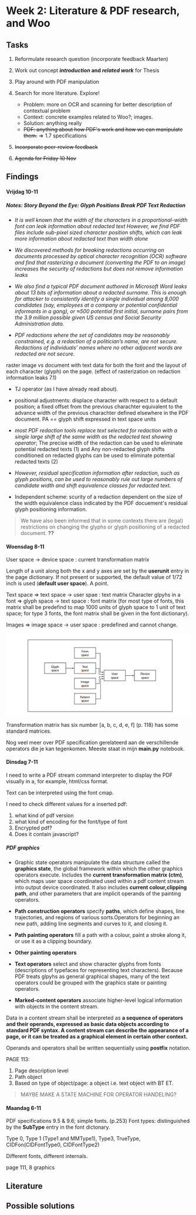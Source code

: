 # Week 2: Literature & PDF research, and Woo

## Tasks

1. Reformulate research question (incorporate feedback Maarten)
2. Work out concept **_introduction_ and _related work_** for Thesis
3. Play around with PDF manipulation
4. Search for more literature. Explore!

   - Problem: more on OCR and scanning for better description of contextual problem
   - Context: concrete examples related to Woo?; images.
   - Solution: anything really
   - ~~PDF: anything about how PDF's work and how we can manipulate them.~~ => 1.7 specifications

5. ~~Incorporate peer-review feedback~~
6. ~~Agenda for Friday 10 Nov~~

## Findings

#### Vrijdag 10-11

##### Notes: Story Beyond the Eye: Glyph Positions Break PDF Text Redaction

- _It is well known that the width of the characters in a proportional-width font can leak information about redacted text However, we find PDF files include sub-pixel sized character position shifts, which can leak more information about redacted text than width alone_

- _We discovered methods for breaking redactions occurring on documents processed by optical character recognition (OCR) software and find that rasterizing a document (converting the PDF to an image) increases the security of redactions but does not remove information leaks_

- _We also find a typical PDF document authored in Microsoft Word leaks about 13 bits of information about a redacted surname. This
  is enough for attacker to consistently identify a single individual among 8,000 candidates (say, employees at a company or potential confidential informants in a gang), or ≈500 potential first initial, surname pairs from the 3.9 million possible given US census and Social Security Administration
  data._

- _PDF redactions where the set of candidates may be reasonably constrained, e.g. a redaction of a
  politician’s name, are not secure. Redactions of individuals’ names where no other adjacent
  words are redacted are not secure._

raster image vs document with text data for both the font and the layout of each character (glyph) on the page. (effect of rasterization on redaction information leaks 7.1)

- TJ operator (as I have already read about).

- positional adjustments: displace character with respect to a default position; a fixed offset from the previous charachter equivalent to the advance width of the previous charachter defined elsewhere in the PDF document. PA == glyph shift expressed in text space units

- _most PDF redaction tools replace text selected for redaction with a single large shift of the same width as the redacted text showing operator_; The precise width of the redaction can be used to eliminate potential redacted texts (1) and Any non-redacted glyph shifts conditioned on redacted glyphs can be used to eliminate
  potential redacted texts (2)

- _However, residual
  specification information after redaction, such as glyph positions, can be used to reasonably rule
  out large numbers of candidate width and shift equivalence classes for redacted text._

- Independent scheme: scurity of a redaction dependent on the size of the width equivalence class indicated by the PDF docuement's residual glyph positioning information.

> We have also been informed that in some contexts there are (legal) restrictions on changing
> the glyphs or glyph positioning of a redacted document. **??**

#### Woensdag 8-11

User space -> device space : current transformation matrix

Length of a unit along both the x and y axes are set by the **userunit** entry in the page dictionary. If not present or supported, the default value of 1/72 inch is used (**default user space**). A point.

Text space => text space -> user spae : text matrix
Character glpyhs in a font => glyph space -> text space : font matrix (for most type of fonts, this matrix shall be predefind to map 1000 units of glyph space to 1 unit of text space; for type 3 fonts, the font matrix shall be given in the font dictionary).

Images => image space -> user space : predefined and cannot change.

![Relationships among coordinate systems](image-1.png)

Transformation matrix has six number [a, b, c, d, e, f]
(p. 118) has some standard matrices.

Nog veel meer over PDF specification gerelateerd aan de verschillende operators die je kan tegenkomen. Meeste staat in mijn **main.py** notebook.

#### Dinsdag 7-11

I need to write a PDF stream command interpreter to display the PDF visually in a, for example, html/css format.

Text can be interpreted using the font cmap.

I need to check different values for a inserted pdf:

1.  what kind of pdf version
2.  what kind of encoding for the font/type of font
3.  Encrypted pdf?
4.  Does it contain javascript?

##### PDF graphics

- Graphic state operators manipulate the data structure called the **graphics state**, the global framework within which the other graphics operators execute. Includes the **current transformation matrix (ctm)**, which maps user space coordinated used within a pdf content stream into output device coordinated. It also includes **current colour,clipping path**, and other parameters that are implicit operands of the painting operators.

- **Path construction operators** specify **paths**, which define shapes, line trajectories, and regions of various sorts.Operators for beginning an new path, adding line segments and curves to it, and closing it.

- **Path painting operators** fill a path with a colour, paint a stroke along it, or use it as a clipping boundary.

- **Other painting operators**

- **Text operators** select and show character glyphs from fonts (descriptions of typefaces for representing text characters). Because PDF treats glpyhs as general graphical shapes, many of the text operators could be grouped with the graphics state or painting operators.

- **Marked-content operators** associate higher-level logical information with objects in the content stream.

Data in a content stream shall be interpreted as **a sequence of operators and their operands, expressed as basic data objects according to standard PDF syntax. A content stream can describe the appearance of a page, or it can be treated as a graphical element in certain other context.**

Operands and operators shall be written sequentially using **postfix** notation.

PAGE 113:

1. Page description level
2. Path object
3. Based on type of object/page: a object i.e. text object with BT ET.

> MAYBE MAKE A STATE MACHINE FOR OPERATOR HANDELING?

#### Maandag 6-11

PDF specifications 9.5 & 9.6; simple fonts. (p.253)
Font types: distinguished by the **SubType** entry in the font dictonary.

Type 0, Type 1 (Type1 and MMType1), Type3, TrueType, CIDFon(CIDFontType0, CIDFontType2)

Different fonts, different internals.

page 111, 8 graphics

## Literature

## Possible solutions
